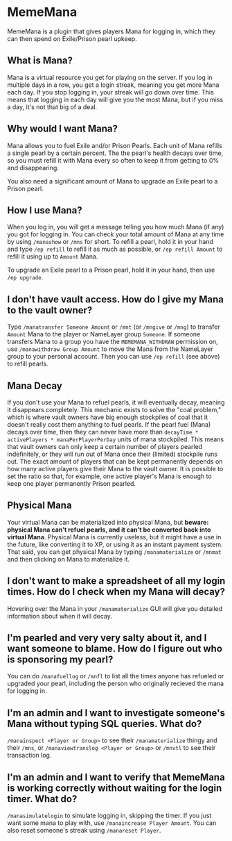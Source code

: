 # MemeMana

MemeMana is a plugin that gives players Mana for logging in, which they can then spend on Exile/Prison pearl upkeep.

## What is Mana?

Mana is a virtual resource you get for playing on the server.
If you log in multiple days in a row, you get a login streak, meaning you get more Mana each day.
If you stop logging in, your streak will go down over time.
This means that logging in each day will give you the most Mana, but if you miss a day, it's not that big of a deal.

## Why would I want Mana?

Mana allows you to fuel Exile and/or Prison Pearls.
Each unit of Mana refills a single pearl by a certain percent.
The the pearl's health decays over time, so you must refill it with Mana every so often to keep it from getting to 0% and disappearing.

You also need a significant amount of Mana to upgrade an Exile pearl to a Prison pearl.

## How I use Mana?

When you log in, you will get a message telling you how much Mana (if any) you got for logging in.
You can check your total amount of Mana at any time by using `/manashow` or `/mns` for short.
To refill a pearl, hold it in your hand and type `/ep refill` to refill it as much as possible, or `/ep refill Amount` to refill it using up to `Amount` Mana.

To upgrade an Exile pearl to a Prison pearl, hold it in your hand, then use `/ep upgrade`.

## I don't have vault access. How do I give my Mana to the vault owner?

Type `/manatransfer Someone Amount` or `/mnt` (or `/mngive` or `/mng`) to transfer `Amount` Mana to the player or NameLayer group `Someone`.
If someone transfers Mana to a group you have the `MEMEMANA_WITHDRAW` permission on, use `/manawithdraw Group Amount` to move the Mana from the NameLayer group to your personal account.
Then you can use `/ep refill` (see above) to refill pearls.

## Mana Decay

If you don't use your Mana to refuel pearls, it will eventually decay, meaning it disappears completely.
This mechanic exists to solve the "coal problem," which is where vault owners have big enough stockpiles of coal that it doesn't really cost them anything to fuel pearls.
If the pearl fuel (Mana) decays over time, then they can never have more than `decayTime * activePlayers * manaPerPlayerPerDay` units of mana stockpiled.
This means that vault owners can only keep a certain number of players pearled indefinitely, or they will run out of Mana once their (limited) stockpile runs out.
The exact amount of players that can be kept permanently depends on how many active players give their Mana to the vault owner.
It is possible to set the ratio so that, for example, one active player's Mana is enough to keep one player permanently Prison pearled.

## Physical Mana

Your virtual Mana can be materialized into physical Mana, but **beware: physical Mana can't refuel pearls, and it can't be converted back into virtual Mana**.
Physical Mana is currently useless, but it might have a use in the future, like converting it to XP, or using it as an instant payment system.
That said, you can get physical Mana by typing `/manamaterialize` or `/mnmat` and then clicking on Mana to materialize it.

## I don't want to make a spreadsheet of all my login times. How do I check when my Mana will decay?

Hovering over the Mana in your `/manamaterialize` GUI will give you detailed information about when it will decay.

## I'm pearled and very very salty about it, and I want someone to blame. How do I figure out who is sponsoring my pearl?

You can do `/manafuellog` or `/mnfl` to list all the times anyone has refueled or upgraded your pearl, including the person who originally recieved the mana for logging in.

## I'm an admin and I want to investigate someone's Mana without typing SQL queries. What do?

`/manainspect <Player or Group>` to see their `/manamaterialize` thingy and their `/mns`, or `/manaviewtranslog <Player or Group>` or `/mnvtl` to see their transaction log.

## I'm an admin and I want to verify that MemeMana is working correctly without waiting for the login timer. What do?

`/manasimulatelogin` to simulate logging in, skipping the timer. If you just want some mana to play with, use `/manaincrease Player Amount`. You can also reset someone's streak using `/manareset Player`.

